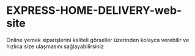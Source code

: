 # EXPRESS-HOME-DELIVERY-web-site
Online yemek siparişlerini kaliteli görseller üzerinden kolayca verebilir ve hızlıca size ulaşmasını sağlayabilirsiniz
